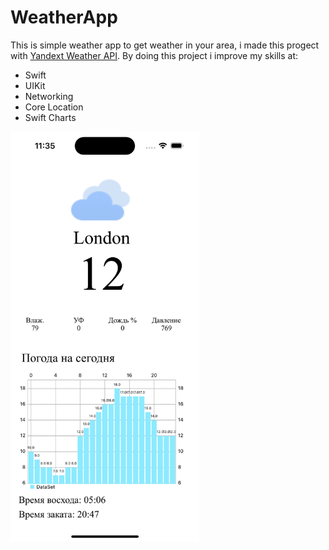 # WeatherApp

 This is simple weather app to get weather in your area, i made this progect with [Yandext Weather API](https://yandex.com/dev/weather/). 
By doing this project i improve my skills at: 
- Swift 
- UIKit
- Networking
- Core Location 
- Swift Charts
 
 <img src="Images/screen.png"  width="60%" height="30%">
